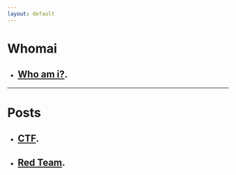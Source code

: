 ```yaml
---
layout: default
---
```

# Whomai
-  ## **[Who am i?](./whoami.md).**
-------

# Posts

- ## **[CTF](./posts/CTF/IndexCTF.md).**

- ## **[Red Team](./posts/RedTeam/IndexRedTeam.md).**